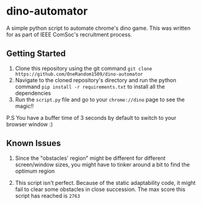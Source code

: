 # dino-automator
A simple python script to automate chrome's dino game. This was written for as part of IEEE ComSoc's recruitment process.

## Getting Started
1. Clone this repository using the git command 
```git clone https://github.com/OneRandom1509/dino-automator```
2. Navigate to the cloned repository's directory and run the python command ```pip install -r requirements.txt``` to install all the dependencies
3. Run the `script.py` file and go to your `chrome://dino` page to see the magic!!

P.S You have a buffer time of 3 seconds by default to switch to your browser window :)

## Known Issues
1. Since the "obstacles' region" might be different for different screen/window sizes, you might have to tinker around a bit to find the optimum region

2. This script isn't perfect. Because of the static adaptability code, it might fail to clear some obstacles in close succession. The max score this script has reached is `2763`